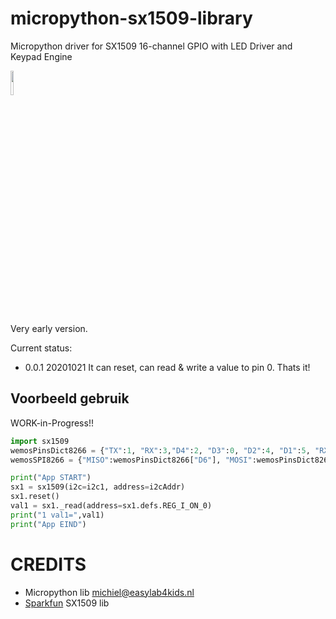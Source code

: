 # micropython-sx1509-library
Micropython driver for SX1509 16-channel GPIO with LED Driver and Keypad Engine

<img src="https://cdn.sparkfun.com/r/500-500/assets/parts/1/0/9/5/6/13601-01.jpg" width="10%" hieght="10%">

Very early version.

Current status:
- 0.0.1 20201021 It can reset, can read & write a value to pin 0. Thats it!

## Voorbeeld gebruik
WORK-in-Progress!!

```python
import sx1509
wemosPinsDict8266 = {"TX":1, "RX":3,"D4":2, "D3":0, "D2":4, "D1":5, "RX":3, "TX":1, "D8":15, "D7":13, "D6":12, "D5":14, "D0":16, "SCL":5, "SDA":4}
wemosSPI8266 = {"MISO":wemosPinsDict8266["D6"], "MOSI":wemosPinsDict8266["D7"], "SCK":wemosPinsDict8266["D5"], "CSN":wemosPinsDict8266["D4"], "CE":wemosPinsDict8266["D3"]}

print("App START")
sx1 = sx1509(i2c=i2c1, address=i2cAddr)
sx1.reset()
val1 = sx1._read(address=sx1.defs.REG_I_ON_0)
print("1 val1=",val1)
print("App EIND")

```

# CREDITS
- Micropython lib michiel@easylab4kids.nl
- <a href="https://learn.sparkfun.com/tutorials/sx1509-io-expander-breakout-hookup-guide">Sparkfun</a> SX1509 lib


